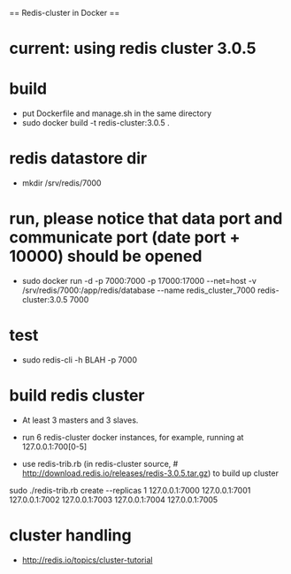 == Redis-cluster in Docker ==

# current: using redis cluster 3.0.5

# build
* put Dockerfile and manage.sh in the same directory
* sudo docker build -t redis-cluster:3.0.5 .

# redis datastore dir
* mkdir /srv/redis/7000

# run, please notice that data port and communicate port (date port + 10000) should be opened
* sudo docker run -d -p 7000:7000 -p 17000:17000 --net=host -v /srv/redis/7000:/app/redis/database --name redis_cluster_7000 redis-cluster:3.0.5 7000

# test 
* sudo redis-cli -h BLAH -p 7000

# build redis cluster
* At least 3 masters and 3 slaves.

* run 6 redis-cluster docker instances, for example, running at 127.0.0.1:700[0-5]

* use redis-trib.rb (in redis-cluster source, # http://download.redis.io/releases/redis-3.0.5.tar.gz) to build up cluster
 
 sudo ./redis-trib.rb create --replicas 1 127.0.0.1:7000 127.0.0.1:7001 127.0.0.1:7002 127.0.0.1:7003 127.0.0.1:7004 127.0.0.1:7005

# cluster handling
* http://redis.io/topics/cluster-tutorial
